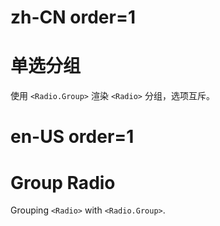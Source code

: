 # zh-CN order=1

# 单选分组

使用 `<Radio.Group>` 渲染 `<Radio>` 分组，选项互斥。

# en-US order=1

# Group Radio

Grouping `<Radio>` with `<Radio.Group>`.
